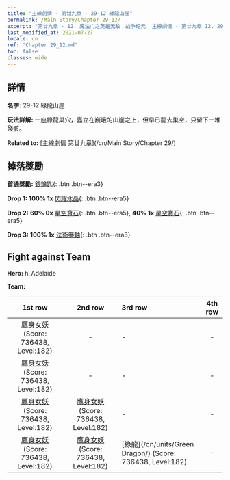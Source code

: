 ```yaml
---
title: "主線劇情 - 第廿九章 - 29-12 綠龍山崖"
permalink: /Main Story/Chapter 29_12/
excerpt: "第廿九章 - 12. 魔法门之英雄无敌：战争纪元  主線劇情 - 第廿九章_12. 29-12 綠龍山崖"
last_modified_at: 2021-07-27
locale: cn
ref: "Chapter 29_12.md"
toc: false
classes: wide
---
```


## 詳情

 **名字:** 29-12 綠龍山崖

 **玩法詳解:** 一座綠龍巢穴，矗立在巍峨的山崖之上，但早已龍去巢空，只留下一堆殘骸。

 **Related to:** [主線劇情 第廿九章](/cn/Main Story/Chapter 29/)

## 掉落獎勵

 **首通獎勵:** [銀鑰匙](/cn/Items/con_693/){: .btn .btn--era3}

 **Drop 1:** **100% 1x** [閃耀水晶](/cn/Items/mat_101/){: .btn .btn--era5}

 **Drop 2:** **60% 0x** [星空寶石](/cn/Items/mat_93/){: .btn .btn--era5}, **40% 1x** [星空寶石](/cn/Items/mat_93/){: .btn .btn--era5}

 **Drop 3:** **100% 1x** [法術卷軸](/cn/Items/con_694/){: .btn .btn--era3}


## Fight against Team
 **Hero:** h_Adelaide

 **Team:**


  | 1st row | 2nd row | 3rd row | 4th row |
  |:----:|:----:|:----|:----:|
  | [鷹身女妖](/cn/units/Harpy/) (Score: 736438, Level:182)  | - | - | - |
  | [鷹身女妖](/cn/units/Harpy/) (Score: 736438, Level:182)  | - | - | - |
  | [鷹身女妖](/cn/units/Harpy/) (Score: 736438, Level:182)  | [鷹身女妖](/cn/units/Harpy/) (Score: 736438, Level:182)  | - | - |
  | [鷹身女妖](/cn/units/Harpy/) (Score: 736438, Level:182)  | [鷹身女妖](/cn/units/Harpy/) (Score: 736438, Level:182)  | [綠龍](/cn/units/Green Dragon/) (Score: 736438, Level:182)  | - |



